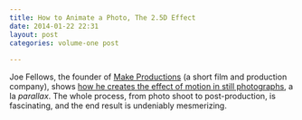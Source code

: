 ```yaml
---
title: How to Animate a Photo, The 2.5D Effect
date: 2014-01-22 22:31
layout: post
categories: volume-one post
  
---
```



Joe Fellows, the founder of [Make Productions](http://www.makeproductions.co.uk) (a short film and production company), shows [how he creates the effect of motion in still photographs](http://vimeo.com/79329423), a la _parallax_. The whole process, from photo shoot to post-production, is fascinating, and the end result is undeniably mesmerizing. 
